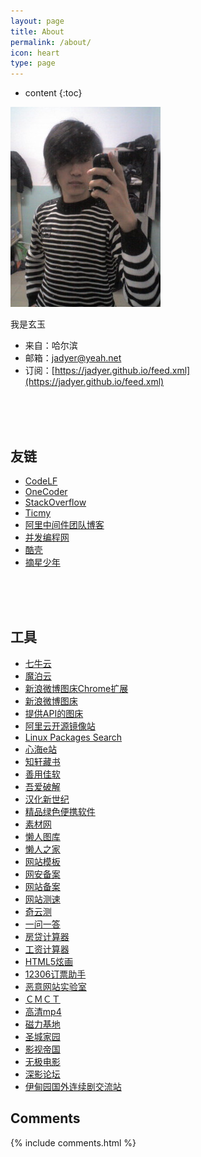 ```yaml
---
layout: page
title: About
permalink: /about/
icon: heart
type: page
---
```


* content
{:toc}


![](/img/myself.jpg)

我是玄玉

* 来自：哈尔滨
* 邮箱：[jadyer@yeah.net](mailto:jadyer@yeah.net)
* 订阅：[https://jadyer.github.io/feed.xml](https://jadyer.github.io/feed.xml)
<br/>
<br/>
<br/>

## 友链

* [CodeLF](https://unbug.github.io/codelf/)
* [OneCoder](http://www.coderli.com)
* [StackOverflow](https://stackoverflow.com/)
* [Ticmy](http://www.ticmy.com)
* [阿里中间件团队博客](http://jm.taobao.org)
* [并发编程网](http://ifeve.com)
* [酷壳](http://coolshell.cn)
* [摘星少年](http://cmin.me/)
<br/>
<br/>
<br/>

## 工具

* [七牛云](http://www.qiniu.com/)
* [魔泊云](https://www.mopaas.com/)
* [新浪微博图床Chrome扩展](https://github.com/Suxiaogang/WeiboPicBed)
* [新浪微博图床](http://weibo.com/minipublish)
* [提供API的图床](https://sm.ms/)
* [阿里云开源镜像站](http://mirrors.aliyun.com)
* [Linux Packages Search](https://pkgs.org)
* [心海e站](http://hrtsea.com)
* [知轩藏书](http://www.zxcs8.com)
* [善用佳软](https://xbeta.info)
* [吾爱破解](http://www.52pojie.cn)
* [汉化新世纪](http://www.hanzify.org)
* [精品绿色便携软件](http://www.portablesoft.org)
* [素材网](http://www.xwcms.net)
* [懒人图库](http://www.lanrentuku.com)
* [懒人之家](http://www.lanrenzhijia.com)
* [网站模板](http://www.mycodes.net/153/)
* [网安备案](http://www.beian.gov.cn)
* [网站备案](http://www.miitbeian.gov.cn)
* [网站测速](http://www.17ce.com/)
* [奇云测](http://ce.cloud.360.cn)
* [一问一答](http://wenda60.com)
* [房贷计算器](http://fangd.sinaapp.com)
* [工资计算器](http://salarycalculator.sinaapp.com/city/chongqing)
* [HTML5炫画](http://www.html5tricks.com)
* [12306订票助手](http://www.fishlee.net)
* [恶意网站实验室](http://www.mwsl.org.cn)
* [ＣＭＣＴ](http://cmct.tv/?fromuid=72191)
* [高清mp4](http://www.mp4ba.com)
* [磁力基地](http://www.cilijidi.com/)
* [圣城家园](http://hdscg.com)
* [影视帝国](http://www.y4dg.cc)
* [无极电影](http://bbs.btwuji.com)
* [深影论坛](http://www.shinybbs.com)
* [伊甸园国外连续剧交流站](http://bbs.sfile2012.com)

## Comments

{% include comments.html %}